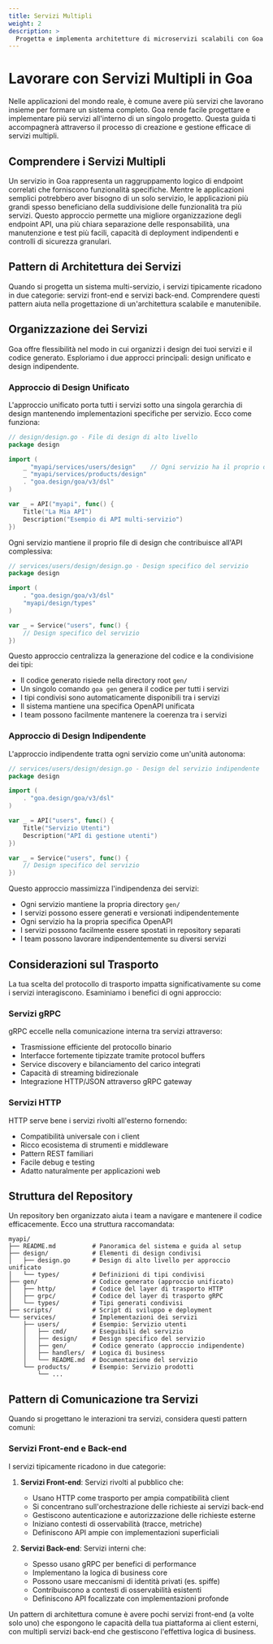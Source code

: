 ```yaml
---
title: Servizi Multipli
weight: 2
description: >
  Progetta e implementa architetture di microservizi scalabili con Goa
---
```


# Lavorare con Servizi Multipli in Goa

Nelle applicazioni del mondo reale, è comune avere più servizi che lavorano insieme
per formare un sistema completo. Goa rende facile progettare e implementare più
servizi all'interno di un singolo progetto. Questa guida ti accompagnerà attraverso il processo di
creazione e gestione efficace di servizi multipli.

## Comprendere i Servizi Multipli

Un servizio in Goa rappresenta un raggruppamento logico di endpoint correlati che forniscono
funzionalità specifiche. Mentre le applicazioni semplici potrebbero aver bisogno di un solo servizio,
le applicazioni più grandi spesso beneficiano della suddivisione delle funzionalità tra più
servizi. Questo approccio permette una migliore organizzazione degli endpoint API, una più chiara
separazione delle responsabilità, una manutenzione e test più facili, capacità di deployment
indipendenti e controlli di sicurezza granulari.

## Pattern di Architettura dei Servizi

Quando si progetta un sistema multi-servizio, i servizi tipicamente ricadono in due categorie:
servizi front-end e servizi back-end. Comprendere questi pattern aiuta nella progettazione
di un'architettura scalabile e manutenibile.

## Organizzazione dei Servizi

Goa offre flessibilità nel modo in cui organizzi i design dei tuoi servizi e il codice
generato. Esploriamo i due approcci principali: design unificato e design indipendente.

### Approccio di Design Unificato

L'approccio unificato porta tutti i servizi sotto una singola gerarchia di design mantenendo
implementazioni specifiche per servizio. Ecco come funziona:

```go
// design/design.go - File di design di alto livello
package design

import (
    _ "myapi/services/users/design"    // Ogni servizio ha il proprio design
    _ "myapi/services/products/design"
    . "goa.design/goa/v3/dsl"
)

var _ = API("myapi", func() {
    Title("La Mia API")
    Description("Esempio di API multi-servizio")
})
```

Ogni servizio mantiene il proprio file di design che contribuisce all'API complessiva:

```go
// services/users/design/design.go - Design specifico del servizio
package design

import (
    . "goa.design/goa/v3/dsl"
    "myapi/design/types"
)

var _ = Service("users", func() {
    // Design specifico del servizio
})
```

Questo approccio centralizza la generazione del codice e la condivisione dei tipi:
- Il codice generato risiede nella directory root `gen/`
- Un singolo comando `goa gen` genera il codice per tutti i servizi
- I tipi condivisi sono automaticamente disponibili tra i servizi
- Il sistema mantiene una specifica OpenAPI unificata
- I team possono facilmente mantenere la coerenza tra i servizi

### Approccio di Design Indipendente

L'approccio indipendente tratta ogni servizio come un'unità autonoma:

```go
// services/users/design/design.go - Design del servizio indipendente
package design

import (
    . "goa.design/goa/v3/dsl"
)

var _ = API("users", func() {
    Title("Servizio Utenti")
    Description("API di gestione utenti")
})

var _ = Service("users", func() {
    // Design specifico del servizio
})
```

Questo approccio massimizza l'indipendenza dei servizi:
- Ogni servizio mantiene la propria directory `gen/`
- I servizi possono essere generati e versionati indipendentemente
- Ogni servizio ha la propria specifica OpenAPI
- I servizi possono facilmente essere spostati in repository separati
- I team possono lavorare indipendentemente su diversi servizi

## Considerazioni sul Trasporto

La tua scelta del protocollo di trasporto impatta significativamente su come i servizi interagiscono.
Esaminiamo i benefici di ogni approccio:

### Servizi gRPC

gRPC eccelle nella comunicazione interna tra servizi attraverso:
- Trasmissione efficiente del protocollo binario
- Interfacce fortemente tipizzate tramite protocol buffers
- Service discovery e bilanciamento del carico integrati
- Capacità di streaming bidirezionale
- Integrazione HTTP/JSON attraverso gRPC gateway

### Servizi HTTP

HTTP serve bene i servizi rivolti all'esterno fornendo:
- Compatibilità universale con i client
- Ricco ecosistema di strumenti e middleware
- Pattern REST familiari
- Facile debug e testing
- Adatto naturalmente per applicazioni web

## Struttura del Repository

Un repository ben organizzato aiuta i team a navigare e mantenere il codice
efficacemente. Ecco una struttura raccomandata:

```
myapi/
├── README.md          # Panoramica del sistema e guida al setup
├── design/            # Elementi di design condivisi
│   ├── design.go      # Design di alto livello per approccio unificato
│   └── types/         # Definizioni di tipi condivisi
├── gen/               # Codice generato (approccio unificato)
│   ├── http/          # Codice del layer di trasporto HTTP
│   ├── grpc/          # Codice del layer di trasporto gRPC
│   └── types/         # Tipi generati condivisi
├── scripts/           # Script di sviluppo e deployment
└── services/          # Implementazioni dei servizi
    ├── users/         # Esempio: Servizio utenti
    │   ├── cmd/       # Eseguibili del servizio
    │   ├── design/    # Design specifico del servizio
    │   ├── gen/       # Codice generato (approccio indipendente)
    │   ├── handlers/  # Logica di business
    │   └── README.md  # Documentazione del servizio
    └── products/      # Esempio: Servizio prodotti
        └── ...
```

## Pattern di Comunicazione tra Servizi

Quando si progettano le interazioni tra servizi, considera questi pattern comuni:

### Servizi Front-end e Back-end

I servizi tipicamente ricadono in due categorie:

1. **Servizi Front-end**: Servizi rivolti al pubblico che:
   - Usano HTTP come trasporto per ampia compatibilità client
   - Si concentrano sull'orchestrazione delle richieste ai servizi back-end
   - Gestiscono autenticazione e autorizzazione delle richieste esterne
   - Iniziano contesti di osservabilità (tracce, metriche)
   - Definiscono API ampie con implementazioni superficiali

2. **Servizi Back-end**: Servizi interni che:
   - Spesso usano gRPC per benefici di performance
   - Implementano la logica di business core
   - Possono usare meccanismi di identità privati (es. spiffe)
   - Contribuiscono a contesti di osservabilità esistenti
   - Definiscono API focalizzate con implementazioni profonde

Un pattern di architettura comune è avere pochi servizi front-end (a volte solo uno)
che espongono le capacità della tua piattaforma ai client esterni, con multipli servizi
back-end che gestiscono l'effettiva logica di business. 